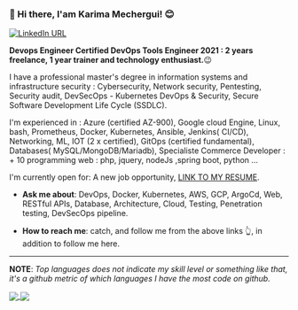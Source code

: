 ### 👋 Hi there, I'am Karima Mechergui! :blush:

[![LinkedIn URL](https://img.shields.io/static/v1?color=red&label=linkedin&logo=linkedin&logoColor=white&style=for-the-badge&message=Connect)](https://www.linkedin.com/in/karima-mechergui/)


**Devops Engineer Certified DevOps Tools Engineer 2021 : 2 years freelance, 1 year trainer and technology enthusiast.**:wink:


I have a professional master's degree in information systems and infrastructure security : 
Cybersecurity, Network security, Pentesting, Security audit, DevSecOps - Kubernetes DevOps & Security, Secure Software Development Life Cycle (SSDLC).

I'm experienced in : Azure (certified AZ-900), Google cloud Engine, Linux, bash, Prometheus, Docker, Kubernetes, Ansible, Jenkins( CI/CD), Networking, ML, IOT (2 x certified),
 GitOps (certified fundamental),  Databases( MySQL/MongoDB/Mariadb), Specialiste Commerce Developer : + 10 programming web : php, jquery, nodeJs ,spring boot, python …

 I'm currently open for: A new job opportunity, [LINK TO MY RESUME](https://docs.google.com/document/d/1t-At3z-tMjD--Fqs7sQhfwMyVvJr2Pi90EAR23NpbD8/edit?usp=sharing).



-  **Ask me about**: DevOps, Docker, Kubernetes, AWS, GCP, ArgoCd, Web, RESTful APIs, Database, Architecture, Cloud,  Testing, Penetration testing, DevSecOps pipeline.

- **How to reach me**: catch, and follow me from the above links :point_up_2:, in addition to follow me here.


<hr/>

**NOTE**: *Top languages does not indicate my skill level or something like that, it's a github metric of which languages I have the most code on github.*

<a href="https://github.com/KMechG">
  <img align="center" src="https://github-readme-stats.vercel.app/api?username=KMechG&show_icons=true&theme=radical" />
</a> 
<a href="https://github.com/KMechG">
  <img align="center" src="https://github-readme-stats.vercel.app/api/top-langs/?username=KMechG&layout=compact&theme=radical&hide_border=false" />
</a>
  





<!--
### Hi there 👋


**KMechG/KMechG** is a ✨ _special_ ✨ repository because its `README.md` (this file) appears on your GitHub profile.

Here are some ideas to get you started:

- 🔭 I’m currently working on ...
- 🌱 I’m currently learning ...
- 👯 I’m looking to collaborate on ...
- 🤔 I’m looking for help with ...
- 💬 Ask me about ...
- 📫 How to reach me: ...
- 😄 Pronouns: ...
- ⚡ Fun fact: ...
-->
